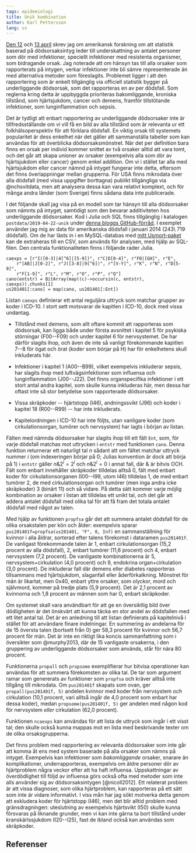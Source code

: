 ```yaml
---
tags: epidemiologi
title: Unik kombination
author: Karl Pettersson
lang: sv
---
```


[Den 12](2019-04-12-motstand.html) och [13
april](2019-04-13-intyg.html) skrev jag om amerikansk forskning om att
statistik baserad på dödsorsaksintyg leder till underskattning av
antalet personer som dör med infektioner, speciellt infektioner med
resistenta organismer, som bidragande orsak. Jag noterade att om
hänsyn tas till alla orsaker som rapporterats på intygen, verkar
infektioner inte bli sämre representerade än med alternativa metoder
som föreslagits. Problemet ligger i att den rapportering som är enkelt
tillgänglig via officiell statistik bygger på underliggande dödsorsak,
som det rapporteras en av per dödsfall. Som reglerna kring detta är
uppbyggda prioriteras bakomliggande, kroniska tillstånd, som
hjärtsjukdom, cancer och demens, framför tillstötande infektioner, som
lunginflammation och sepsis.

Det är tydligt att enbart rapportering av underliggande dödsorsaker
inte är tillfredsställande om vi vill få en bild av alla tillstånd som
är relevanta ur ett folkhälsoperspektiv för att förklara dödsfall. En
viktig orsak till systemets popularitet är dess enkelhet när det
gäller att sammanställa tabeller som kan användas för att överblicka
dödsorsaksmönstret. När det per definition bara finns en orsak per
individ kommer snittet av två orsaker alltid att vara tomt, och det
går att skapa unioner av orsaker (exempelvis alla som dör av
hjärtsjukdom eller cancer) genom enkel addition. Om vi i stället tar
alla med hjärtsjukdom eller cancer nämnd på intyget fungerar inte
detta, eftersom det finns överlappningar mellan grupperna. För USA
finns mikrodata över alla dödsfall (med vissa uppgifter borttagna)
publikt tillgängliga via @nchsvitdata, men att analysera dessa kan vara
relativt komplext, och för många andra länder (som Sverige) finns
sådana data inte publicerade.

I det följande skall jag visa på en modell som tar hänsyn till alla
dödsorsaker som nämnts på intyget, samtidigt som den bevarar
additiviteten hos underliggande dödsorsaker. Kod i Julia och SQL finns
tillgänglig i katalogen `postdata/2019-04-22-unik` under [denna bloggs
GitHub-förråd](https://github.com/klpn/static-dust). I exemplet
använder jag mig av data för amerikanska dödsfall i januari 2014
(243\ 719 dödsfall). Om de har lästs in i en MySQL-databas med [mitt
Usmort-paket](https://github.com/klpn/Usmort.jl) kan de extraheras
till en CSV, som används för analysen, med hjälp av SQL-filen. Den
centrala funktionaliteten finns i följande rader Julia.

``` {.julia}
caexps = [r"I([0-3]|4[^6]|[5-9])", r"C|D[0-4]", r"F0|[GH]", r"E",
	r"[AB]|J[0-2]", r"J([3-8]|9[^6])", r"[V-Y]", r"K", r"N", r"D[5-9]",
	r"F[1-9]", r"L", r"M", r"O", r"P", r"Q"]
cano(entstr) = BitArray(map((c)->occursin(c, entstr), caexps)).chunks[1]
us201401[:cano] = map(cano, us201401[:Ent])
```

Listan `caexps` definierar ett antal reguljära uttryck som matchar
grupper av koder i ICD-10. I stort sett motsvarar de kapitlen
i ICD-10, dock med vissa undantag.

* Tillstånd med demens, som allt oftare kommit att rapporteras som 
dödsorsak, kan ligga både under första avsnittet i kapitel 5 för psykiska
störningar (F00--F09) och under kapitel 6 för nervsystemet. De har därför
slagits ihop, och även de inte så vanligt förekommande kapitlen 7--8
för ögat och örat (koder som börjar på H) har för enkelhetens skull
inkluderats här.

* Infektioner i kapitel 1 (A00--B99), vilket exempelvis inkluderar sepsis,
har slagits ihop med luftvägsinfektioner som influensa och lunginflammation
(J00--J22). Det finns organspecifika infektioner i ett stort antal andra
kapitel, som skulle kunna inkluderas här, men dessa har oftast inte så stor
betydelse som rapporterade dödsorsaker.

* Vissa skräpkoder -- hjärtstopp (I46), andningssvikt (J96) och koder
i kapitel 18 (R00--R99) -- har inte inkluderats.

* Kapitelordningen i ICD-10 har inte följts, utan vanligare koder (som
cirkulationsorgan, tumörer och nervsystem) har lagts i början av listan.

Fälten med nämnda dödsorsaker har slagits ihop till ett fält `Ent`,
som, för varje dödsfall matchas mot uttrycken i `entstr` med
funktionen `cano`. Denna funktion returnerar ett naturligt tal $n$
sådant att om fältet matchar uttryck nummer $i$ (om indexeringen
börjar på 0; Julias konvention är dock att börja på 1) i `entstr`
gäller $n\& 2^i=2^i$ och $n\& 2^i=0$ i annat fall, där $\&$ är bitvis
OCH. Fält som enbart innehåller skräpkoder tilldelas alltså 0, fält
med enbart koder för cirkulationsorganen (I00--I99, utom I46)
tilldelas 1, de med enbart tumörer 2, de med cirkulationsorgan och
tumörer (men inga andra icke skräpkoder) 3 (binärt 11) och så vidare.
På detta sätt kommer varje möjlig kombination av orsaker i listan att
tilldelas ett unikt tal, och det går att addera antalet dödsfall med
olika tal för att få fram det totala antalet dödsfall med något av
talen.

Med hjälp av funktionen `propfsa` går det att summera antalet dödsfall
för de olika orsakstalen per kön och ålder: exempelvis sparar
`pus201401f=propfsa(us201401, "F", 0, Inf)` en sammanställning för
kvinnor i alla åldrar, sorterad efter talens förekomst i dataramen
`pus201401f`. De vanligast förekommande talen är 1, enbart
cirkulationsorgan (15,2 procent av alla dödsfall), 2, enbart tumörer
(11,6 procent) och 4, enbart nervsystem (7,2 procent). De vanligaste
kombinationerna är 5, nervsystem+cirkulation (4,0 procent) och 9,
endokrina organ+cirkulation (3,0 procent). De inkluderar fall där
demens eller diabetes rapporteras tillsammans med hjärtsjukdom,
slaganfall eller åderförkalkning. Mönstret för män är likartat, men
0x40, enbart yttre orsaker, som olyckor, mord och självmord, kommer på
tredje plats (5,9 procent). Det är 2,1 procent av kvinnorna och 1,8
procent av männen som har 0, enbart skräpkoder.

Om systemet skall vara användbart för att ge en översiktlig bild över
dödligheten är det önskvärt att kunna täcka en stor andel av
dödsfallen med ett litet antal tal. Det är en anledning till att
listan definierats på kapitelnivå i stället för att användare finare
indelningar. En summering av andelarna för de 15 översta talen
(bortsett från 0) ger 58,3 procent för kvinnor och 56,7 procent för
män. Det är inte en riktigt lika koncis sammanfattning som i
översikter som @murphy2013, där de 15 vanligaste orsakerna, i den
gruppering av underliggande dödsorsaker som används, står för nära 80
procent.

Funktionerna `propall` och `propsome` exemplifierar hur bitvisa
operationer kan användas för att summera förekomsten av olika tal. De
tar som argument ramar som genererats av funktioner som `propfsa` och
kräver alltså inte tillgång till mikrodata. Om `pus201401f` skapats
som ovan, ger `propall(pus201401f, 5)` andelen kvinnor med koder från
nervsystem *och* cirkulation (10,1 procent, vari alltså ingår de 4,0
procent som enbart har dessa koder), medan `propsome(pus201401f, 5)`
ger andelen med någon kod för nervsystem *eller* cirkulation (62,0
procent).

Funktionen `ncaexps` kan användas för att lista de uttryck som ingår i
ett visst tal; den skulle också kunna mappas mot en lista med
beskrivande texter om de olika orsaksgrupperna.

Det finns problem med rapportering av relevanta dödsorsaker som inte
går att komma åt ens med system baserade på alla orsaker som nämns på
intyget. Exempelvis kan infektioner som *bakomliggande* orsaker,
snarare än komplikationer, underrapporteras, exempelvis om äldre
personer dör av hjärtproblem några veckor efter att ha haft influensa.
Uppskattningar av överdödlighet till följd av influensa görs också
ofta med metoder som inte alls använder sig av dödsorsaksintygen
[@nicoll2012]. Ett relaterat problem är att vissa diagnoser, som olika
hjärtproblem, kan rapporteras på ett sätt som inte är vidare
informativt. I viss mån har jag sökt motverka detta genom att
exkludera koder för hjärtstopp (I46), men det blir alltid problem med
gränsdragningen: uteslutning av exempelvis hjärtsvikt (I50) skulle
kunna försvaras på liknande grunder, men vi kan inte gärna ta bort
tillstånd under kranskärlssjukdom (I20--I25), fast de ibland också kan
användas som skräpkoder.
 
## Referenser
